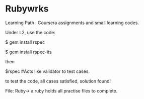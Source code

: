 # Rubywrks

Learning Path : Coursera assignments and small learning  codes. 


Under L2, use the code:

$ gem install rspec

$ gem install rspec-its

then 

$rspec  #Acts like validator to test cases.

to test the code, all cases satisfied, solution found!

File: Ruby-> a.ruby holds all practise files to complete. 
